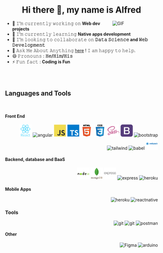 <h1 align="center"> Hi there 👋, my name is Alfred </h1>

  <img align="right" width="150" alt="GIF" src="https://thumbs.gfycat.com/YearlyLoneBarnowl.webp"/>

- 🔭 𝙸’𝚖 𝚌𝚞𝚛𝚛𝚎𝚗𝚝𝚕𝚢 𝚠𝚘𝚛𝚔𝚒𝚗𝚐 𝚘𝚗 **Web dev projects** 
- 🌱 𝙸’𝚖 𝚌𝚞𝚛𝚛𝚎𝚗𝚝𝚕𝚢 𝚕𝚎𝚊𝚛𝚗𝚒𝚗𝚐 **Native apps development**
- 👯 𝙸’𝚖 𝚕𝚘𝚘𝚔𝚒𝚗𝚐 𝚝𝚘 𝚌𝚘𝚕𝚕𝚊𝚋𝚘𝚛𝚊𝚝𝚎 𝚘𝚗 **𝙳𝚊𝚝𝚊 𝚂𝚌𝚒𝚎𝚗𝚌𝚎 and 𝚆𝚎𝚋 𝙳𝚎𝚟𝚎𝚕𝚘𝚙𝚖𝚎𝚗𝚝**
- 💬 𝙰𝚜𝚔 𝙼𝚎 𝙰𝚋𝚘𝚞𝚝 𝙰𝚗𝚢𝚝𝚑𝚒𝚗𝚐 [here](https://github.com/AlfredRezk) ! 𝙸 𝚊𝚖 𝚑𝚊𝚙𝚙𝚢 𝚝𝚘 𝚑𝚎𝚕𝚙.
- 😄 𝙿𝚛𝚘𝚗𝚘𝚞𝚗𝚜 : **𝙷𝚎/𝙷𝚒𝚖/𝙷𝚒𝚜**
- ⚡ 𝙵𝚞𝚗 𝚏𝚊𝚌𝚝 : **Coding is Fun**

<br/>
<br/>


## Languages and Tools 
<br>

<h4 align="left">Front End</h4>
<div align="right">
<img src="https://raw.githubusercontent.com/devicons/devicon/master/icons/react/react-original-wordmark.svg" alt="react" width="40" height="40"/>
 <img src="https://angular.io/assets/images/logos/angular/angular.svg" alt="angular" width="40" height="40"/>
 <img src="https://raw.githubusercontent.com/devicons/devicon/master/icons/javascript/javascript-original.svg" alt="Html5" width="40" height="40"/> 
<img src="https://raw.githubusercontent.com/devicons/devicon/master/icons/typescript/typescript-original.svg" alt="typescript" width="40" height="40"/>
 <img src="https://raw.githubusercontent.com/devicons/devicon/master/icons/html5/html5-original-wordmark.svg" alt="Html5" width="40" height="40"/> 
 <img src="https://raw.githubusercontent.com/devicons/devicon/master/icons/css3/css3-original-wordmark.svg" alt="Css3" width="40" height="40"/> 
<img src="https://raw.githubusercontent.com/devicons/devicon/master/icons/sass/sass-original.svg" alt="sass" width="40" height="40"/>
 <img src="https://raw.githubusercontent.com/github/explore/80688e429a7d4ef2fca1e82350fe8e3517d3494d/topics/bootstrap/bootstrap.png" alt="bootstrap" width="40" height="40"/> 
 <img src="https://raw.githubusercontent.com/prplx/svg-logos/5585531d45d294869c4eaab4d7cf2e9c167710a9/svg/materialize.svg" alt="bootstrap" width="40" height="40"/> 
<img src="https://www.vectorlogo.zone/logos/tailwindcss/tailwindcss-icon.svg" alt="tailwind" width="40" height="40"/>
 <img src="https://www.vectorlogo.zone/logos/babeljs/babeljs-icon.svg" alt="babel" width="40" height="40"/> 
<img src="https://raw.githubusercontent.com/devicons/devicon/d00d0969292a6569d45b06d3f350f463a0107b0d/icons/webpack/webpack-original-wordmark.svg" alt="webpack" width="40" height="40"/>
</div>


<h4 align="left">Backend, database and BaaS</h4>
<div align="right">
<img src="https://raw.githubusercontent.com/devicons/devicon/master/icons/nodejs/nodejs-original-wordmark.svg" alt="nodejs" width="40" height="40"/> 
<img src="https://raw.githubusercontent.com/devicons/devicon/master/icons/mongodb/mongodb-original-wordmark.svg" alt="mongodb" width="40" height="40"/> 
 <img src="https://raw.githubusercontent.com/devicons/devicon/master/icons/express/express-original-wordmark.svg" alt="express" width="40" height="40"/> 
 <img src="https://www.vectorlogo.zone/logos/firebase/firebase-icon.svg" alt="express" width="40" height="40"/> 
 <img src="https://www.vectorlogo.zone/logos/heroku/heroku-icon.svg" alt="heroku" width="40" height="40"/> 
</div>

<h4 align="left">Mobile Apps</h4>
<div align="right">
 <img src="https://upload.wikimedia.org/wikipedia/commons/d/d1/Ionic_Logo.svg" alt="heroku" width="40" height="40"/> 
<img src="https://reactnative.dev/img/header_logo.svg" alt="reactnative" width="40" height="40"/> 
</div>

### Tools
<div align="right">
<img src="https://www.vectorlogo.zone/logos/git-scm/git-scm-icon.svg" alt="git" width="40" height="40"/> 
<img src="https://upload.wikimedia.org/wikipedia/commons/9/9a/Visual_Studio_Code_1.35_icon.svg" alt="git" width="40" height="40"/> 
<img src="https://www.vectorlogo.zone/logos/getpostman/getpostman-icon.svg" alt="postman" width="40" height="40"/>
</div>

<h4 align="left">Other</h4>
<div align="right">
<img src="https://www.vectorlogo.zone/logos/figma/figma-icon.svg" alt="Figma" width="40" height="40"/> <img src="https://cdn.worldvectorlogo.com/logos/arduino-1.svg" alt="arduino" width="40" height="40"/> </div>

#

